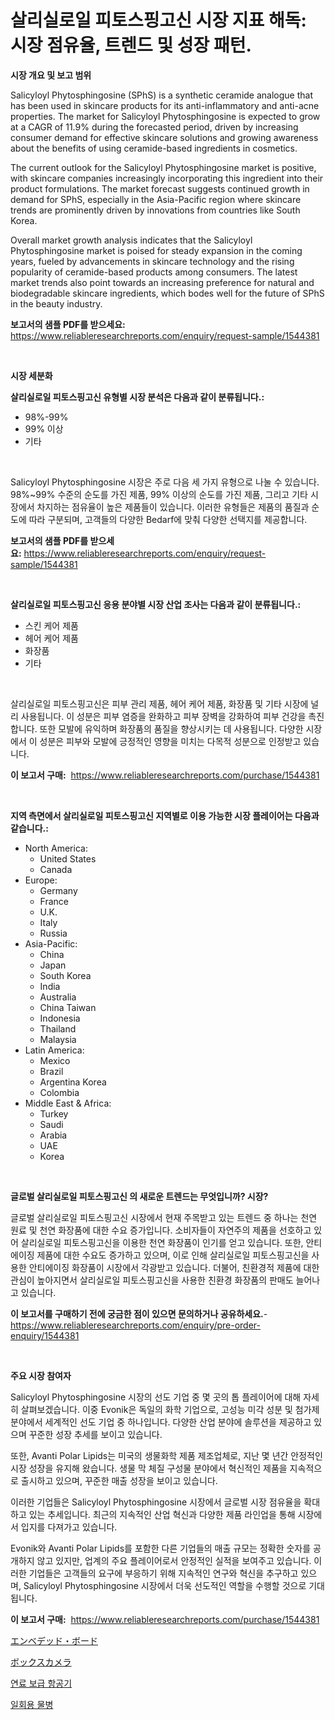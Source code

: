<p><h1>살리실로일 피토스핑고신 시장 지표 해독: 시장 점유율, 트렌드 및 성장 패턴.</h1></p><p><strong>시장 개요 및 보고 범위</strong></p>
<p><p>Salicyloyl Phytosphingosine (SPhS) is a synthetic ceramide analogue that has been used in skincare products for its anti-inflammatory and anti-acne properties. The market for Salicyloyl Phytosphingosine is expected to grow at a CAGR of 11.9% during the forecasted period, driven by increasing consumer demand for effective skincare solutions and growing awareness about the benefits of using ceramide-based ingredients in cosmetics.</p><p>The current outlook for the Salicyloyl Phytosphingosine market is positive, with skincare companies increasingly incorporating this ingredient into their product formulations. The market forecast suggests continued growth in demand for SPhS, especially in the Asia-Pacific region where skincare trends are prominently driven by innovations from countries like South Korea.</p><p>Overall market growth analysis indicates that the Salicyloyl Phytosphingosine market is poised for steady expansion in the coming years, fueled by advancements in skincare technology and the rising popularity of ceramide-based products among consumers. The latest market trends also point towards an increasing preference for natural and biodegradable skincare ingredients, which bodes well for the future of SPhS in the beauty industry.</p></p>
<p><strong>보고서의 샘플 PDF를 받으세요:</strong> <a href="https://www.reliableresearchreports.com/enquiry/request-sample/1544381">https://www.reliableresearchreports.com/enquiry/request-sample/1544381</a></p>
<p>&nbsp;</p>
<p><strong>시장 세분화</strong></p>
<p><strong>살리실로일 피토스핑고신 유형별 시장 분석은 다음과 같이 분류됩니다.:</strong></p>
<p><ul><li>98%-99%</li><li>99% 이상</li><li>기타</li></ul></p>
<p>&nbsp;</p>
<p><p>Salicyloyl Phytosphingosine 시장은 주로 다음 세 가지 유형으로 나눌 수 있습니다. 98%~99% 수준의 순도를 가진 제품, 99% 이상의 순도를 가진 제품, 그리고 기타 시장에서 차지하는 점유율이 높은 제품들이 있습니다. 이러한 유형들은 제품의 품질과 순도에 따라 구분되며, 고객들의 다양한 Bedarf에 맞춰 다양한 선택지를 제공합니다.</p></p>
<p><strong>보고서의 샘플 PDF를 받으세요:</strong>&nbsp;<a href="https://www.reliableresearchreports.com/enquiry/request-sample/1544381">https://www.reliableresearchreports.com/enquiry/request-sample/1544381</a></p>
<p>&nbsp;</p>
<p><strong> 살리실로일 피토스핑고신 응용 분야별 시장 산업 조사는 다음과 같이 분류됩니다.:</strong></p>
<p><ul><li>스킨 케어 제품</li><li>헤어 케어 제품</li><li>화장품</li><li>기타</li></ul></p>
<p>&nbsp;</p>
<p><p>살리실로일 피토스핑고신은 피부 관리 제품, 헤어 케어 제품, 화장품 및 기타 시장에 널리 사용됩니다. 이 성분은 피부 염증을 완화하고 피부 장벽을 강화하여 피부 건강을 촉진합니다. 또한 모발에 유익하며 화장품의 품질을 향상시키는 데 사용됩니다. 다양한 시장에서 이 성분은 피부와 모발에 긍정적인 영향을 미치는 다목적 성분으로 인정받고 있습니다.</p></p>
<p><strong>이 보고서 구매:</strong>&nbsp; <a href="https://www.reliableresearchreports.com/purchase/1544381">https://www.reliableresearchreports.com/purchase/1544381</a></p>
<p>&nbsp;</p>
<p><strong>지역 측면에서 살리실로일 피토스핑고신 지역별로 이용 가능한 시장 플레이어는 다음과 같습니다.:</strong></p>
<p><ul>
    <li>
        North America:
        <ul>
            <li>United States</li>
            <li>Canada</li>
        </ul>
    </li>
    <li>
        Europe:
        <ul>
            <li>Germany</li>
            <li>France</li>
            <li>U.K.</li>
            <li>Italy</li>
            <li>Russia</li>
        </ul>
    </li>
    <li>
        Asia-Pacific:
        <ul>
            <li>China</li>
            <li>Japan</li>
            <li>South Korea</li>
            <li>India</li>
            <li>Australia</li>
            <li>China Taiwan</li>
            <li>Indonesia</li>
            <li>Thailand</li>
            <li>Malaysia</li>
        </ul>
    </li>
    <li>
        Latin America:
        <ul>
            <li>Mexico</li>
            <li>Brazil</li>
            <li>Argentina Korea</li>
            <li>Colombia</li>
        </ul>
    </li>
    <li>
        Middle East & Africa:
        <ul>
            <li>Turkey</li>
            <li>Saudi</li>
            <li>Arabia</li>
            <li>UAE</li>
            <li>Korea</li>
        </ul>
    </li>
    </ul></p>
<p>&nbsp;</p>
<p><strong>글로벌 살리실로일 피토스핑고신 의 새로운 트렌드는 무엇입니까? 시장?</strong></p>
<p><p>글로벌 살리실로일 피토스핑고신 시장에서 현재 주목받고 있는 트렌드 중 하나는 천연 원료 및 천연 화장품에 대한 수요 증가입니다. 소비자들이 자연주의 제품을 선호하고 있어 살리실로일 피토스핑고신을 이용한 천연 화장품이 인기를 얻고 있습니다. 또한, 안티에이징 제품에 대한 수요도 증가하고 있으며, 이로 인해 살리실로일 피토스핑고신을 사용한 안티에이징 화장품이 시장에서 각광받고 있습니다. 더불어, 친환경적 제품에 대한 관심이 높아지면서 살리실로일 피토스핑고신을 사용한 친환경 화장품의 판매도 늘어나고 있습니다.</p></p>
<p><strong>이 보고서를 구매하기 전에 궁금한 점이 있으면 문의하거나 공유하세요.</strong>- <a href="https://www.reliableresearchreports.com/enquiry/pre-order-enquiry/1544381">https://www.reliableresearchreports.com/enquiry/pre-order-enquiry/1544381</a></p>
<p>&nbsp;</p>
<p><strong>주요 시장 참여자</strong></p>
<p><p>Salicyloyl Phytosphingosine 시장의 선도 기업 중 몇 곳의 톱 플레이어에 대해 자세히 살펴보겠습니다. 이중 Evonik은 독일의 화학 기업으로, 고성능 미각 성분 및 첨가제 분야에서 세계적인 선도 기업 중 하나입니다. 다양한 산업 분야에 솔루션을 제공하고 있으며 꾸준한 성장 추세를 보이고 있습니다.</p><p>또한, Avanti Polar Lipids는 미국의 생물화학 제품 제조업체로, 지난 몇 년간 안정적인 시장 성장을 유지해 왔습니다. 생물 막 체질 구성물 분야에서 혁신적인 제품을 지속적으로 출시하고 있으며, 꾸준한 매출 성장을 보이고 있습니다.</p><p>이러한 기업들은 Salicyloyl Phytosphingosine 시장에서 글로벌 시장 점유율을 확대하고 있는 추세입니다. 최근의 지속적인 산업 혁신과 다양한 제품 라인업을 통해 시장에서 입지를 다져가고 있습니다.</p><p>Evonik와 Avanti Polar Lipids를 포함한 다른 기업들의 매출 규모는 정확한 숫자를 공개하지 않고 있지만, 업계의 주요 플레이어로서 안정적인 실적을 보여주고 있습니다. 이러한 기업들은 고객들의 요구에 부응하기 위해 지속적인 연구와 혁신을 추구하고 있으며, Salicyloyl Phytosphingosine 시장에서 더욱 선도적인 역할을 수행할 것으로 기대됩니다.</p></p>
<p><strong>이 보고서 구매:</strong>&nbsp;&nbsp;<a href="https://www.reliableresearchreports.com/purchase/1544381">https://www.reliableresearchreports.com/purchase/1544381</a></p>
<p><p><a href="https://medium.com/@nairn_boy/%E7%B5%84%E3%81%BF%E8%BE%BC%E3%81%BF%E3%83%9C%E3%83%BC%E3%83%89%E5%B8%82%E5%A0%B4-%E3%82%BF%E3%82%A4%E3%83%97-%E3%82%A2%E3%83%97%E3%83%AA%E3%82%B1%E3%83%BC%E3%82%B7%E3%83%A7%E3%83%B3-%E3%81%8A%E3%82%88%E3%81%B3%E5%9C%B0%E7%90%86%E3%81%AB%E3%82%88%E3%82%8B%E5%8C%85%E6%8B%AC%E7%9A%84%E3%81%AA%E8%A9%95%E4%BE%A1-070cf42df64b">エンベデッド・ボード</a></p><p><a href="https://medium.com/@englandlifestyle_22171/%E3%83%9C%E3%83%83%E3%82%AF%E3%82%B9%E3%82%AB%E3%83%A1%E3%83%A9%E5%B8%82%E5%A0%B4%E3%81%AF-%E5%B8%82%E5%A0%B4%E3%82%B7%E3%82%A7%E3%82%A2-%E5%B8%82%E5%A0%B4%E5%8B%95%E5%90%91-%E5%B8%82%E5%A0%B4%E6%88%90%E9%95%B7%E3%81%AB%E9%96%A2%E3%81%99%E3%82%8B%E6%83%85%E5%A0%B1%E3%82%92%E6%8F%90%E4%BE%9B%E3%81%97%E3%81%BE%E3%81%99-6eb9da83aac8">ボックスカメラ</a></p><p><a href="https://medium.com/@evo032/%ED%95%AD%EA%B3%B5%EA%B8%B0-%EB%B3%B4%EA%B8%89-%EC%8B%9C%EC%9E%A5-%EB%B6%84%EC%84%9D-cagr-%EC%8B%9C%EC%9E%A5-%EC%84%B8%EB%B6%84%ED%99%94-%EB%B0%8F-%EA%B8%80%EB%A1%9C%EB%B2%8C-%EC%82%B0%EC%97%85-%EA%B0%9C%EC%9A%94-f668c33cf928">연료 보급 항공기</a></p><p><a href="https://medium.com/@tom.hiffer/%EC%9D%BC%ED%9A%8C%EC%9A%A9-%EB%AC%BC%EB%B3%91-%EC%8B%9C%EC%9E%A5-%EB%8F%99%ED%96%A5-2024%EB%85%84%EB%B6%80%ED%84%B0-2031%EB%85%84%EA%B9%8C%EC%A7%80-%EC%98%88%EC%B8%A1%EB%90%9C-%EC%8B%9C%EC%9E%A5-%EB%8F%99%ED%96%A5-%EB%B0%8F-%EC%84%B1%EC%9E%A5%EB%A5%A0-87ba2682f010">일회용 물병</a></p></p>
